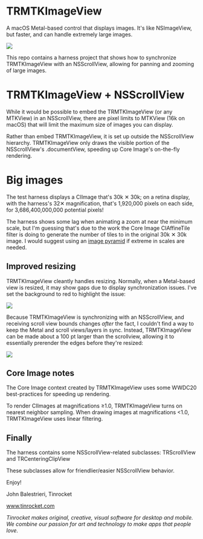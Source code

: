 # TRMTKImageView

A macOS Metal-based control that displays images. It's like NSImageView, but faster, and can handle extremely large images.

![](README/Pan_Zoom_8sec.gif)

This repo contains a harness project that shows how to synchronize TRMTKImageView with an NSScrollView, allowing for panning and zooming of large images.


# TRMTKImageView + NSScrollView

While it would be possible to embed the TRMTKImageView (or any MTKView) in an NSScrollView, there are pixel limits to MTKView (16k on macOS) that will limit the maximum size of images you can display.

Rather than embed TRMTKImageView, it is set up outside the NSScrollView hierarchy. TRMTKImageView only draws the visible portion of the NSScrollView's .documentView, speeding up Core Image's on-the-fly rendering.


# Big images

The test harness displays a CIImage that's 30k ✕ 30k; on a retina display, with the harness's 32✕ magnification, that's 1,920,000 pixels on each side, for 3,686,400,000,000 potential pixels!

The harness shows some lag when animating a zoom at near the minimum scale, but I'm guessing that's due to the work the Core Image CIAffineTile filter is doing to generate the number of tiles to in the original 30k ✕ 30k image. I would suggest using an [image pyramid](https://en.wikipedia.org/wiki/Pyramid_(image_processing)) if extreme in scales are needed.


## Improved resizing

TRMTKImageView cleantly handles resizing. Normally, when a Metal-based view is resized, it may show gaps due to display synchronization issues. I've set the background to red to highlight the issue:

![](README/Without_Padding_800.gif)


Because TRMTKImageView is synchronizing with an NSScrollView, and receiving scroll view bounds changes *after* the fact, I couldn't find a way to keep the Metal and scroll views/layers in sync. Instead, TRMTKImageView can be made about a 100 pt larger than the scrollview, allowing it to essentially prerender the edges before they're resized:

![](README/With_Padding_800.gif)


## Core Image notes

The Core Image context created by TRMTKImageView uses some WWDC20 best-practices for speeding up rendering.

To render CIImages at magnifications ≥1.0, TRMTKImageView turns on nearest neighbor sampling. When drawing images at magnifications <1.0, TRMTKImageView uses linear filtering.


## Finally

The harness contains some NSScrollView-related subclasses: TRScrollView and TRCenteringClipView

These subclasses allow for friendlier/easier NSScrollView behavior.

Enjoy!

John Balestrieri, Tinrocket

www.tinrocket.com

*Tinrocket makes original, creative, visual software for desktop and mobile. We combine our passion for art and technology to make apps that people love.*
